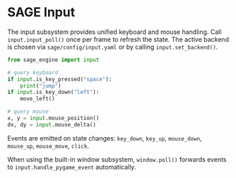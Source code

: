 # SAGE Input

The input subsystem provides unified keyboard and mouse handling. Call
`input.input_poll()` once per frame to refresh the state. The active backend is
chosen via `sage/config/input.yaml` or by calling `input.set_backend()`.

```python
from sage_engine import input

# query keyboard
if input.is_key_pressed("space"):
    print("jump")
if input.is_key_down("left"):
    move_left()

# query mouse
x, y = input.mouse_position()
dx, dy = input.mouse_delta()
```

Events are emitted on state changes:
`key_down`, `key_up`, `mouse_down`, `mouse_up`, `mouse_move`, `click`.

When using the built-in window subsystem, `window.poll()` forwards events to
`input.handle_pygame_event` automatically.
